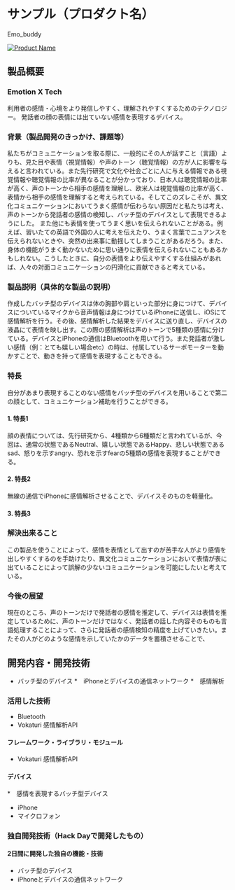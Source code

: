 # サンプル（プロダクト名）
Emo_buddy

[![Product Name](https://raw.github.com/GabLeRoux/WebMole/master/ressources/WebMole_Youtube_Video.png)](https://www.youtube.com/channel/UC4PtjOfZTbVp9DwtJv82Lzg)

## 製品概要
### Emotion X Tech
利用者の感情・心境をより発信しやすく、理解されやすくするためのテクノロジー。
発話者の顔の表情には出ていない感情を表現するデバイス。

### 背景（製品開発のきっかけ、課題等）
私たちがコミュニケーションを取る際に、一般的にその人が話すこと（言語）よりも、見た目や表情（視覚情報）や声のトーン（聴覚情報）の方が人に影響を与えると言われている。また先行研究で文化や社会ごとに人に与える情報である視覚情報や聴覚情報の比率が異なることが分かっており、日本人は聴覚情報の比率が高く、声のトーンから相手の感情を理解し、欧米人は視覚情報の比率が高く、表情から相手の感情を理解すると考えられている。そしてこのズレこそが、異文化コミュニケーションにおいてうまく感情が伝わらない原因だと私たちは考え、声のトーンから発話者の感情の検知し、バッチ型のデバイスとして表現できるようにした。
また他にも表情を使ってうまく思いを伝えられないことがある。例えば、習いたての英語で外国の人に考えを伝えたり、うまく言葉でニュアンスを伝えられないときや、突然の出来事に動揺してしまうことがあるだろう。また、身体の機能がうまく動かないために思い通りに表情を伝えられないこともあるかもしれない。こうしたときに、自分の表情をより伝えやすくする仕組みがあれば、人々の対面コミュニケーションの円滑化に貢献できると考えている。


### 製品説明（具体的な製品の説明）
作成したバッチ型のデバイスは体の胸部や肩といった部分に身につけて、デバイスについているマイクから音声情報は身につけているiPhoneに送信し、iOSにて感情解析を行う。その後、感情解析した結果をデバイスに送り直し、デバイスの液晶にて表情を映し出す。この際の感情解析は声のトーンで5種類の感情に分けている。デバイスとiPhoneの通信はBluetoothを用いて行う。また発話者が激しい感情（例：とても嬉しい場合etc）の時は、付属しているサーボモーターを動かすことで、動きを持って感情を表現することもできる。

### 特長
自分があまり表現することのない感情をバッチ型のデバイスを用いることで第二の顔として、コミュニケーション補助を行うことができる。

#### 1. 特長1
顔の表情については、先行研究から、4種類から6種類だと言われているが、今回は、通常の状態であるNeutral、嬉しい状態であるHappy、悲しい状態であるsad、怒りを示すangry、恐れを示すfearの5種類の感情を表現することができる。

#### 2. 特長2

無線の通信でiPhoneに感情解析させることで、デバイスそのものを軽量化。

#### 3. 特長3

### 解決出来ること
この製品を使うことによって、感情を表情として出すのが苦手な人がより感情を出しやすくするのを手助けたり、異文化コミュニケーションにおいて表情が表に出ていることによって誤解の少ないコミュニケーションを可能にしたいと考えている。

### 今後の展望
現在のところ、声のトーンだけで発話者の感情を推定して、デバイスは表情を推定しているために、声のトーンだけではなく、発話者の話した内容そのものも言語処理することによって、さらに発話者の感情検知の精度を上げていきたい。またその人がどのような感情を示していたかのデータを蓄積させることで、

## 開発内容・開発技術
* バッチ型のデバイス
*　iPhoneとデバイスの通信ネットワーク
*　感情解析

### 活用した技術
* Bluetooth
* Vokaturi 感情解析API

#### フレームワーク・ライブラリ・モジュール
*  Vokaturi 感情解析API

#### デバイス
*　感情を表現するバッチ型デバイス
* iPhone
* マイクロフォン

### 独自開発技術（Hack Dayで開発したもの）
#### 2日間に開発した独自の機能・技術
* バッチ型のデバイス
* iPhoneとデバイスの通信ネットワーク

